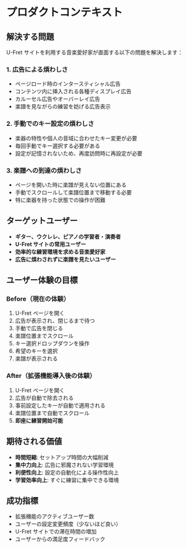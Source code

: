 # プロダクトコンテキスト

## 解決する問題

U-Fret サイトを利用する音楽愛好家が直面する以下の問題を解決します：

### 1. 広告による煩わしさ

- ページロード時のインタースティシャル広告
- コンテンツ内に挿入される各種ディスプレイ広告
- カルーセル広告やオーバーレイ広告
- 楽譜を見ながらの練習を妨げる広告表示

### 2. 手動でのキー設定の煩わしさ

- 楽器の特性や個人の音域に合わせたキー変更が必要
- 毎回手動でキー選択する必要がある
- 設定が記憶されないため、再度訪問時に再設定が必要

### 3. 楽譜への到達の煩わしさ

- ページを開いた時に楽譜が見えない位置にある
- 手動でスクロールして楽譜位置まで移動する必要
- 特に楽器を持った状態での操作が困難

## ターゲットユーザー

- **ギター、ウクレレ、ピアノの学習者・演奏者**
- **U-Fret サイトの常用ユーザー**
- **効率的な練習環境を求める音楽愛好家**
- **広告に煩わされずに楽譜を見たいユーザー**

## ユーザー体験の目標

### Before（現在の体験）

1. U-Fret ページを開く
2. 広告が表示され、閉じるまで待つ
3. 手動で広告を閉じる
4. 楽譜位置までスクロール
5. キー選択ドロップダウンを操作
6. 希望のキーを選択
7. 楽譜が表示される

### After（拡張機能導入後の体験）

1. U-Fret ページを開く
2. 広告が自動で除去される
3. 事前設定したキーが自動で適用される
4. 楽譜位置まで自動でスクロール
5. **即座に練習開始可能**

## 期待される価値

- **時間短縮**: セットアップ時間の大幅削減
- **集中力向上**: 広告に邪魔されない学習環境
- **利便性向上**: 設定の自動化による操作性向上
- **学習効率向上**: すぐに練習に集中できる環境

## 成功指標

- 拡張機能のアクティブユーザー数
- ユーザーの設定変更頻度（少ないほど良い）
- U-Fret サイトでの滞在時間の増加
- ユーザーからの満足度フィードバック
